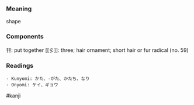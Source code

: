 ### Meaning

shape

### Components

幵: put together [[彡]]: three; hair ornament; short hair or fur radical (no. 59)

### Readings

```
- Kunyomi: かた、-がた、かたち、なり
- Onyomi: ケイ、ギョウ
```

#kanji